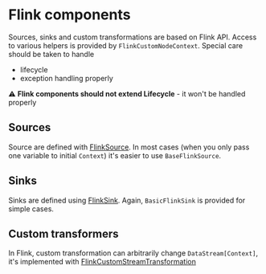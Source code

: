 # Flink components
 
Sources, sinks and custom transformations are based on 
Flink API. Access to various helpers is provided by 
`FlinkCustomNodeContext`. Special care should be taken to handle
- lifecycle
- exception handling properly

:warning: **Flink components should not extend Lifecycle** - it won't be handled properly

## Sources

Source are defined with [FlinkSource](https://github.com/TouK/nussknacker/blob/staging/engine/flink/components-api/src/main/scala/pl/touk/nussknacker/engine/flink/api/process/FlinkSource.scala).
In most cases (when you only pass one variable to initial `Context`) it's easier to use `BaseFlinkSource`.

## Sinks

Sinks are defined using [FlinkSink](https://github.com/TouK/nussknacker/blob/staging/engine/flink/components-api/src/main/scala/pl/touk/nussknacker/engine/flink/api/process/FlinkSink.scala). Again, `BasicFlinkSink` is provided for simple cases. 

## Custom transformers

In Flink, custom transformation can arbitrarily change `DataStream[Context]`, it's implemented with [FlinkCustomStreamTransformation](https://github.com/TouK/nussknacker/blob/staging/engine/flink/components-api/src/main/scala/pl/touk/nussknacker/engine/flink/api/process/FlinkCustomStreamTransformation.scala)
